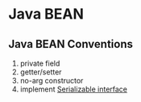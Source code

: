 # Java BEAN

## Java BEAN Conventions

1. private field
2. getter/setter
3. no-arg constructor
4. implement [Serializable interface]()


